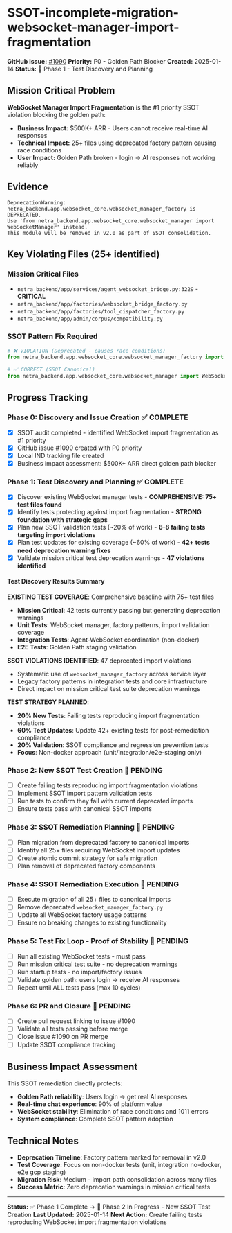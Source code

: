 # SSOT-incomplete-migration-websocket-manager-import-fragmentation

**GitHub Issue:** [#1090](https://github.com/netra-systems/netra-apex/issues/1090)
**Priority:** P0 - Golden Path Blocker
**Created:** 2025-01-14
**Status:** 🔄 Phase 1 - Test Discovery and Planning

## Mission Critical Problem

**WebSocket Manager Import Fragmentation** is the #1 priority SSOT violation blocking the golden path:
- **Business Impact:** $500K+ ARR - Users cannot receive real-time AI responses
- **Technical Impact:** 25+ files using deprecated factory pattern causing race conditions
- **User Impact:** Golden Path broken - login → AI responses not working reliably

## Evidence

```
DeprecationWarning: netra_backend.app.websocket_core.websocket_manager_factory is DEPRECATED.
Use 'from netra_backend.app.websocket_core.websocket_manager import WebSocketManager' instead.
This module will be removed in v2.0 as part of SSOT consolidation.
```

## Key Violating Files (25+ identified)

### Mission Critical Files
- `netra_backend/app/services/agent_websocket_bridge.py:3229` - **CRITICAL**
- `netra_backend/app/factories/websocket_bridge_factory.py`
- `netra_backend/app/factories/tool_dispatcher_factory.py`
- `netra_backend/app/admin/corpus/compatibility.py`

### SSOT Pattern Fix Required

```python
# ❌ VIOLATION (Deprecated - causes race conditions)
from netra_backend.app.websocket_core.websocket_manager_factory import create_websocket_manager

# ✅ CORRECT (SSOT Canonical)
from netra_backend.app.websocket_core.websocket_manager import WebSocketManager
```

## Progress Tracking

### Phase 0: Discovery and Issue Creation ✅ COMPLETE
- [x] SSOT audit completed - identified WebSocket import fragmentation as #1 priority
- [x] GitHub issue #1090 created with P0 priority
- [x] Local IND tracking file created
- [x] Business impact assessment: $500K+ ARR direct golden path blocker

### Phase 1: Test Discovery and Planning ✅ COMPLETE
- [x] Discover existing WebSocket manager tests - **COMPREHENSIVE: 75+ test files found**
- [x] Identify tests protecting against import fragmentation - **STRONG foundation with strategic gaps**
- [x] Plan new SSOT validation tests (~20% of work) - **6-8 failing tests targeting import violations**
- [x] Plan test updates for existing coverage (~60% of work) - **42+ tests need deprecation warning fixes**
- [x] Validate mission critical test deprecation warnings - **47 violations identified**

#### Test Discovery Results Summary
**EXISTING TEST COVERAGE**: Comprehensive baseline with 75+ test files
- **Mission Critical**: 42 tests currently passing but generating deprecation warnings
- **Unit Tests**: WebSocket manager, factory patterns, import validation coverage
- **Integration Tests**: Agent-WebSocket coordination (non-docker)
- **E2E Tests**: Golden Path staging validation

**SSOT VIOLATIONS IDENTIFIED**: 47 deprecated import violations
- Systematic use of `websocket_manager_factory` across service layer
- Legacy factory patterns in integration tests and core infrastructure
- Direct impact on mission critical test suite deprecation warnings

**TEST STRATEGY PLANNED**:
- **20% New Tests**: Failing tests reproducing import fragmentation violations
- **60% Test Updates**: Update 42+ existing tests for post-remediation compliance
- **20% Validation**: SSOT compliance and regression prevention tests
- **Focus**: Non-docker approach (unit/integration/e2e-staging only)

### Phase 2: New SSOT Test Creation 🔄 PENDING
- [ ] Create failing tests reproducing import fragmentation violations
- [ ] Implement SSOT import pattern validation tests
- [ ] Run tests to confirm they fail with current deprecated imports
- [ ] Ensure tests pass with canonical SSOT imports

### Phase 3: SSOT Remediation Planning 🔄 PENDING
- [ ] Plan migration from deprecated factory to canonical imports
- [ ] Identify all 25+ files requiring WebSocket import updates
- [ ] Create atomic commit strategy for safe migration
- [ ] Plan removal of deprecated factory components

### Phase 4: SSOT Remediation Execution 🔄 PENDING
- [ ] Execute migration of all 25+ files to canonical imports
- [ ] Remove deprecated `websocket_manager_factory.py`
- [ ] Update all WebSocket factory usage patterns
- [ ] Ensure no breaking changes to existing functionality

### Phase 5: Test Fix Loop - Proof of Stability 🔄 PENDING
- [ ] Run all existing WebSocket tests - must pass
- [ ] Run mission critical test suite - no deprecation warnings
- [ ] Run startup tests - no import/factory issues
- [ ] Validate golden path: users login → receive AI responses
- [ ] Repeat until ALL tests pass (max 10 cycles)

### Phase 6: PR and Closure 🔄 PENDING
- [ ] Create pull request linking to issue #1090
- [ ] Validate all tests passing before merge
- [ ] Close issue #1090 on PR merge
- [ ] Update SSOT compliance tracking

## Business Impact Assessment

This SSOT remediation directly protects:
- **Golden Path reliability**: Users login → get real AI responses
- **Real-time chat experience**: 90% of platform value
- **WebSocket stability**: Elimination of race conditions and 1011 errors
- **System compliance**: Complete SSOT pattern adoption

## Technical Notes

- **Deprecation Timeline**: Factory pattern marked for removal in v2.0
- **Test Coverage**: Focus on non-docker tests (unit, integration no-docker, e2e gcp staging)
- **Migration Risk**: Medium - import path consolidation across many files
- **Success Metric**: Zero deprecation warnings in mission critical tests

---

**Status:** ✅ Phase 1 Complete → 🔄 Phase 2 In Progress - New SSOT Test Creation
**Last Updated:** 2025-01-14
**Next Action:** Create failing tests reproducing WebSocket import fragmentation violations